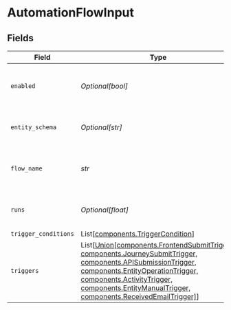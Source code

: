 # AutomationFlowInput


## Fields

| Field                                                                                                                                                                                                                                                                                | Type                                                                                                                                                                                                                                                                                 | Required                                                                                                                                                                                                                                                                             | Description                                                                                                                                                                                                                                                                          | Example                                                                                                                                                                                                                                                                              |
| ------------------------------------------------------------------------------------------------------------------------------------------------------------------------------------------------------------------------------------------------------------------------------------ | ------------------------------------------------------------------------------------------------------------------------------------------------------------------------------------------------------------------------------------------------------------------------------------ | ------------------------------------------------------------------------------------------------------------------------------------------------------------------------------------------------------------------------------------------------------------------------------------ | ------------------------------------------------------------------------------------------------------------------------------------------------------------------------------------------------------------------------------------------------------------------------------------ | ------------------------------------------------------------------------------------------------------------------------------------------------------------------------------------------------------------------------------------------------------------------------------------ |
| `enabled`                                                                                                                                                                                                                                                                            | *Optional[bool]*                                                                                                                                                                                                                                                                     | :heavy_minus_sign:                                                                                                                                                                                                                                                                   | Whether the automation is enabled or not                                                                                                                                                                                                                                             |                                                                                                                                                                                                                                                                                      |
| `entity_schema`                                                                                                                                                                                                                                                                      | *Optional[str]*                                                                                                                                                                                                                                                                      | :heavy_minus_sign:                                                                                                                                                                                                                                                                   | The triggering entity schema                                                                                                                                                                                                                                                         | submission                                                                                                                                                                                                                                                                           |
| `flow_name`                                                                                                                                                                                                                                                                          | *str*                                                                                                                                                                                                                                                                                | :heavy_check_mark:                                                                                                                                                                                                                                                                   | A descriptive name for the Automation                                                                                                                                                                                                                                                | Handle contact form                                                                                                                                                                                                                                                                  |
| `runs`                                                                                                                                                                                                                                                                               | *Optional[float]*                                                                                                                                                                                                                                                                    | :heavy_minus_sign:                                                                                                                                                                                                                                                                   | Number of automation executions that ran                                                                                                                                                                                                                                             | 7                                                                                                                                                                                                                                                                                    |
| `trigger_conditions`                                                                                                                                                                                                                                                                 | List[[components.TriggerCondition](../../models/shared/triggercondition.md)]                                                                                                                                                                                                         | :heavy_minus_sign:                                                                                                                                                                                                                                                                   | N/A                                                                                                                                                                                                                                                                                  |                                                                                                                                                                                                                                                                                      |
| `triggers`                                                                                                                                                                                                                                                                           | List[[Union[components.FrontendSubmitTrigger, components.JourneySubmitTrigger, components.APISubmissionTrigger, components.EntityOperationTrigger, components.ActivityTrigger, components.EntityManualTrigger, components.ReceivedEmailTrigger]](../../models/shared/anytrigger.md)] | :heavy_check_mark:                                                                                                                                                                                                                                                                   | N/A                                                                                                                                                                                                                                                                                  |                                                                                                                                                                                                                                                                                      |